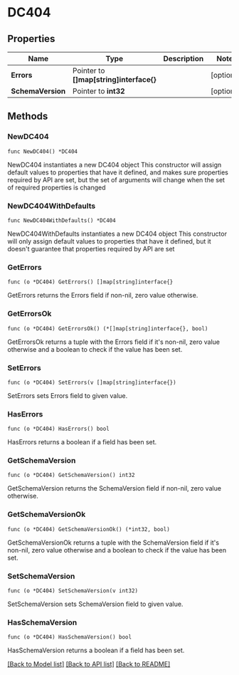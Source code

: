 # DC404

## Properties

Name | Type | Description | Notes
------------ | ------------- | ------------- | -------------
**Errors** | Pointer to **[]map[string]interface{}** |  | [optional] 
**SchemaVersion** | Pointer to **int32** |  | [optional] 

## Methods

### NewDC404

`func NewDC404() *DC404`

NewDC404 instantiates a new DC404 object
This constructor will assign default values to properties that have it defined,
and makes sure properties required by API are set, but the set of arguments
will change when the set of required properties is changed

### NewDC404WithDefaults

`func NewDC404WithDefaults() *DC404`

NewDC404WithDefaults instantiates a new DC404 object
This constructor will only assign default values to properties that have it defined,
but it doesn't guarantee that properties required by API are set

### GetErrors

`func (o *DC404) GetErrors() []map[string]interface{}`

GetErrors returns the Errors field if non-nil, zero value otherwise.

### GetErrorsOk

`func (o *DC404) GetErrorsOk() (*[]map[string]interface{}, bool)`

GetErrorsOk returns a tuple with the Errors field if it's non-nil, zero value otherwise
and a boolean to check if the value has been set.

### SetErrors

`func (o *DC404) SetErrors(v []map[string]interface{})`

SetErrors sets Errors field to given value.

### HasErrors

`func (o *DC404) HasErrors() bool`

HasErrors returns a boolean if a field has been set.

### GetSchemaVersion

`func (o *DC404) GetSchemaVersion() int32`

GetSchemaVersion returns the SchemaVersion field if non-nil, zero value otherwise.

### GetSchemaVersionOk

`func (o *DC404) GetSchemaVersionOk() (*int32, bool)`

GetSchemaVersionOk returns a tuple with the SchemaVersion field if it's non-nil, zero value otherwise
and a boolean to check if the value has been set.

### SetSchemaVersion

`func (o *DC404) SetSchemaVersion(v int32)`

SetSchemaVersion sets SchemaVersion field to given value.

### HasSchemaVersion

`func (o *DC404) HasSchemaVersion() bool`

HasSchemaVersion returns a boolean if a field has been set.


[[Back to Model list]](../README.md#documentation-for-models) [[Back to API list]](../README.md#documentation-for-api-endpoints) [[Back to README]](../README.md)


